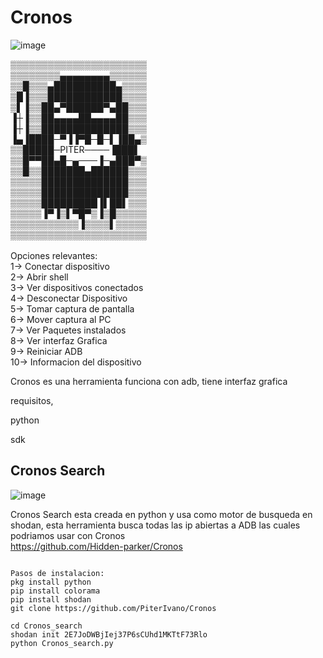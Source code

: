 # Cronos

![image](https://user-images.githubusercontent.com/68443246/137756274-d32ee3b8-64d7-4c32-beb2-48db8228d2df.png)

▒▒▒▒▒▒▒▒▒▒▒▒▒▒▒▒▒▒▒▒▒▒<br>
▒▒▒▒▒▒▒▒▄▄▄▄▄▄▄▄▒▒▒▒▒▒<br>
▒▒█▒▒▒▄██████████▄▒▒▒▒<br>
▒█▐▒▒▒████████████▒▒▒▒<br>
▒▌▐▒▒██▄▀██████▀▄██▒▒▒<br>
▐┼▐▒▒██▄▄▄▄██▄▄▄▄██▒▒▒<br>
▐┼▐▒▒██████████████▒▒▒<br>
▐▄▐████─▀▐▐▀█─█─▌▐██▄▒<br>
▒▒█████─PITER────▐███▌<br>
▒▒█▀▀██▄█─▄───▐─▄███▀▒<br>
▒▒█▒▒███████▄██████▒▒▒<br>
▒▒▒▒▒██████████████▒▒▒<br>
▒▒▒▒▒██████████████▒▒▒<br>
▒▒▒▒▒█████████▐▌██▌▒▒▒<br>
▒▒▒▒▒▐▀▐▒▌▀█▀▒▐▒█▒▒▒▒▒<br>
▒▒▒▒▒▒▒▒▒▒▒▐▒▒▒▒▌▒▒▒▒▒<br>
▒▒▒▒▒▒▒▒▒▒▒▒▒▒▒▒▒▒▒▒▒▒<br><br>
Opciones relevantes:<br>
1-> Conectar dispositivo<br>
2-> Abrir shell<br>
3-> Ver dispositivos conectados<br>
4-> Desconectar Dispositivo<br>
5-> Tomar captura de pantalla<br>
6-> Mover captura al PC<br>
7-> Ver Paquetes instalados<br>
8-> Ver interfaz Grafica<br>
9-> Reiniciar ADB<br>
10-> Informacion del dispositivo<br>

Cronos es una herramienta funciona con adb, tiene interfaz grafica

requisitos,

python 

sdk 
<h2>Cronos Search</h2>

![image](https://user-images.githubusercontent.com/68443246/138574783-7f3df4cd-6141-4ba6-8759-556e7c58c6a4.png)


Cronos Search esta creada en python y usa como motor de busqueda en shodan, esta herramienta busca todas las ip abiertas a ADB las cuales podriamos usar con Cronos<br>
https://github.com/Hidden-parker/Cronos <br>
<pre><code>
Pasos de instalacion: 
pkg install python
pip install colorama
pip install shodan
git clone https://github.com/PiterIvano/Cronos<br>
cd Cronos_search
shodan init 2E7JoDWBjIej37P6sCUhd1MKTtF73Rlo
python Cronos_search.py
</code></pre>
